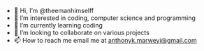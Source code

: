 - 👋 Hi, I’m @theemanhimselff
- 👀 I’m interested in coding, computer science and programming
- 🌱 I’m currently learning coding
- 💞️ I’m looking to collaborate on various projects
- 📫 How to reach me email me at anthonyk.marweyi@gmail.com

<!---
theemanhimselff/theemanhimselff is a ✨ special ✨ repository because its `README.md` (this file) appears on your GitHub profile.
You can click the Preview link to take a look at your changes.
--->
